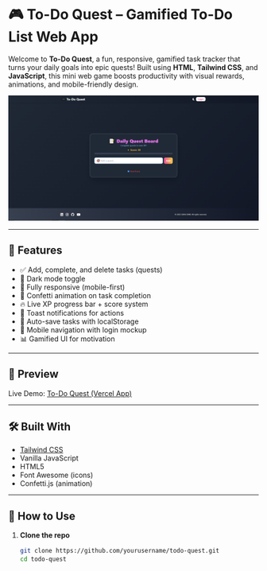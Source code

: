 # 🎮 To-Do Quest – Gamified To-Do List Web App

Welcome to **To-Do Quest**, a fun, responsive, gamified task tracker that turns your daily goals into epic quests! Built using **HTML**, **Tailwind CSS**, and **JavaScript**, this mini web game boosts productivity with visual rewards, animations, and mobile-friendly design.

![screenshot](preview.PNG) <!-- Optional: Add a screenshot in your repo -->

---

## 🚀 Features

- ✅ Add, complete, and delete tasks (quests)
- 🌙 Dark mode toggle
- 📱 Fully responsive (mobile-first)
- 🎉 Confetti animation on task completion
- 🔥 Live XP progress bar + score system
- 🔔 Toast notifications for actions
- 💾 Auto-save tasks with localStorage
- 🔐 Mobile navigation with login mockup
- 📊 Gamified UI for motivation

---

## 📸 Preview

Live Demo: [To-Do Quest (Vercel App)](https://todo-psi-lake-86.vercel.app/)

---

## 🛠️ Built With

- [Tailwind CSS](https://tailwindcss.com/)
- Vanilla JavaScript
- HTML5
- Font Awesome (icons)
- Confetti.js (animation)

---

## 🧩 How to Use

1. **Clone the repo**
   ```bash
   git clone https://github.com/yourusername/todo-quest.git
   cd todo-quest
